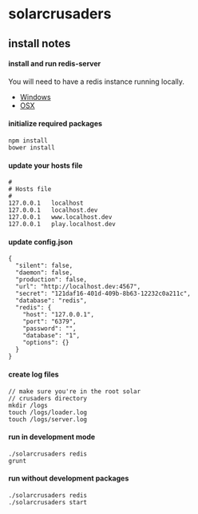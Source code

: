 
# solarcrusaders
## install notes

#### install and run redis-server

You will need to have a redis instance running locally.
* [Windows](https://github.com/MSOpenTech/redis)
* [OSX](http://jasdeep.ca/2012/05/installing-redis-on-mac-os-x/)

#### initialize required packages

    npm install
    bower install

#### update your hosts file

    #
    # Hosts file
    #
    127.0.0.1   localhost
    127.0.0.1   localhost.dev
    127.0.0.1   www.localhost.dev
    127.0.0.1   play.localhost.dev

#### update config.json

    {
      "silent": false,
      "daemon": false,
      "production": false,
      "url": "http://localhost.dev:4567",
      "secret": "121daf16-401d-409b-8b63-12232c0a211c",
      "database": "redis",
      "redis": {
        "host": "127.0.0.1",
        "port": "6379",
        "password": "",
        "database": "1",
        "options": {}
      }
    }

#### create log files
    
    // make sure you're in the root solar
    // crusaders directory
    mkdir /logs
    touch /logs/loader.log
    touch /logs/server.log

#### run in development mode
    
    ./solarcrusaders redis
    grunt

#### run without development packages

    ./solarcrusaders redis
    ./solarcrusaders start
